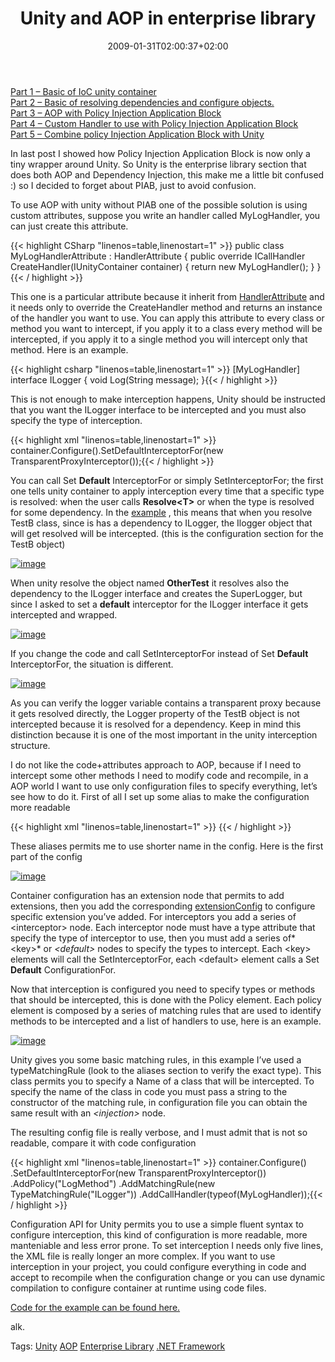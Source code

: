 ﻿---
title: "Unity and AOP in enterprise library"
description: ""
date: 2009-01-31T02:00:37+02:00
draft: false
tags: [NET framework,Enterprise Library]
categories: [NET framework,Enterprise Library]
---
[Part 1 – Basic of IoC unity container](http://www.codewrecks.com/blog/index.php/2009/01/16/first-steps-with-unity/)  
[Part 2 – Basic of resolving dependencies and configure objects.](http://www.codewrecks.com/blog/index.php/2009/01/17/other-experiments-with-unity/)  
[Part 3 – AOP with Policy Injection Application Block](http://www.codewrecks.com/blog/index.php/2009/01/17/unity-policy-injection-application-block-and-aop/)  
[Part 4 – Custom Handler to use with Policy Injection Application Block](http://www.codewrecks.com/blog/index.php/2009/01/18/custom-handler-to-use-with-policy-injection-application-block/)  
<u><font color="#acb613"><a href="http://www.codewrecks.com/blog/index.php/2009/01/26/combine-policy-injection-application-block-with-unity/">Part 5 &#8211; Combine policy Injection Application Block with Unity</a></font></u>

In last post I showed how Policy Injection Application Block is now only a tiny wrapper around Unity. So Unity is the enterprise library section that does both AOP and Dependency Injection, this make me a little bit confused :) so I decided to forget about PIAB, just to avoid confusion.

To use AOP with unity without PIAB one of the possible solution is using custom attributes, suppose you write an handler called MyLogHandler, you can just create this attribute.

{{< highlight CSharp "linenos=table,linenostart=1" >}}
public class MyLogHandlerAttribute : HandlerAttribute
{
   public override ICallHandler CreateHandler(IUnityContainer container)
   {
      return new MyLogHandler();
   }
}{{< / highlight >}}

<!-- Code inserted with Steve Dunn's Windows Live Writer Code Formatter Plugin.  http://dunnhq.com -->

This one is a particular attribute because it inherit from [HandlerAttribute](http://msdn.microsoft.com/en-us/library/dd203240.aspx) and it needs only to override the CreateHandler method and returns an instance of the handler you want to use. You can apply this attribute to every class or method you want to intercept, if you apply it to a class every method will be intercepted, if you apply it to a single method you will intercept only that method. Here is an example.

{{< highlight csharp "linenos=table,linenostart=1" >}}
[MyLogHandler]
interface ILogger
{ 
   void Log(String message);
}{{< / highlight >}}

<!-- Code inserted with Steve Dunn's Windows Live Writer Code Formatter Plugin.  http://dunnhq.com -->

This is not enough to make interception happens, Unity should be instructed that you want the ILogger interface to be intercepted and you must also specify the type of interception.

{{< highlight xml "linenos=table,linenostart=1" >}}
container.Configure<Interception>().SetDefaultInterceptorFor<ILogger>(new TransparentProxyInterceptor());{{< / highlight >}}

<!-- Code inserted with Steve Dunn's Windows Live Writer Code Formatter Plugin.  http://dunnhq.com -->

You can call Set **Default** InterceptorFor or simply SetInterceptorFor; the first one tells unity container to apply interception every time that a specific type is resolved: when the user calls  **Resolve&lt;T&gt;** or when the type is resolved for some dependency. In the [example](http://www.codewrecks.com/blog/storage/unitex2.7z) , this means that when you resolve TestB class, since is has a dependency to ILogger, the Ilogger object that will get resolved will be intercepted. (this is the configuration section for the TestB object)

[![image](https://www.codewrecks.com/blog/wp-content/uploads/2009/01/image-thumb17.png)](https://www.codewrecks.com/blog/wp-content/uploads/2009/01/image17.png)

When unity resolve the object named  **OtherTest** it resolves also the dependency to the ILogger interface and creates the SuperLogger, but since I asked to set a  **default** interceptor for the ILogger interface it gets intercepted and wrapped.

[![image](https://www.codewrecks.com/blog/wp-content/uploads/2009/01/image-thumb18.png)](https://www.codewrecks.com/blog/wp-content/uploads/2009/01/image18.png)

If you change the code and call SetInterceptorFor instead of Set **Default** InterceptorFor, the situation is different.

[![image](https://www.codewrecks.com/blog/wp-content/uploads/2009/01/image-thumb19.png)](https://www.codewrecks.com/blog/wp-content/uploads/2009/01/image19.png)

As you can verify the logger variable contains a transparent proxy because it gets resolved directly, the Logger property of the TestB object is not intercepted because it is resolved for a dependency. Keep in mind this distinction because it is one of the most important in the unity interception structure.

I do not like the code+attributes approach to AOP, because if I need to intercept some other methods I need to modify code and recompile, in a AOP world I want to use only configuration files to specify everything, let’s see how to do it. First of all I set up some alias to make the configuration more readable

{{< highlight xml "linenos=table,linenostart=1" >}}
<typeAliases>
   <typeAlias alias="singleton"
              type="Microsoft.Practices.Unity.ContainerControlledLifetimeManager, Microsoft.Practices.Unity" />
   <typeAlias alias="transparentProxy"
              type="Microsoft.Practices.Unity.InterceptionExtension.TransparentProxyInterceptor, Microsoft.Practices.Unity.Interception" />
   <typeAlias alias="typeMatchingRule"
              type="Microsoft.Practices.Unity.InterceptionExtension.TypeMatchingRule, Microsoft.Practices.Unity.Interception"/>{{< / highlight >}}

<!-- Code inserted with Steve Dunn's Windows Live Writer Code Formatter Plugin.  http://dunnhq.com -->

These aliases permits me to use shorter name in the config. Here is the first part of the config

[![image](https://www.codewrecks.com/blog/wp-content/uploads/2009/01/image-thumb20.png)](https://www.codewrecks.com/blog/wp-content/uploads/2009/01/image20.png)

Container configuration has an extension node that permits to add extensions, then you add the corresponding [extensionConfig](http://msdn.microsoft.com/en-us/library/dd139966.aspx) to configure specific extension you’ve added. For interceptors you add a series of &lt;interceptor&gt; node. Each interceptor node must have a type attribute that specify the type of interceptor to use, then you must add a series of*&lt;key&gt;* or *&lt;default&gt;* nodes to specify the types to intercept. Each &lt;key&gt; elements will call the SetInterceptorFor, each &lt;default&gt; element calls a Set **Default** ConfigurationFor.

Now that interception is configured you need to specify types or methods that should be intercepted, this is done with the Policy element. Each policy element is composed by a series of matching rules that are used to identify methods to be intercepted and a list of handlers to use, here is an example.

[![image](https://www.codewrecks.com/blog/wp-content/uploads/2009/01/image-thumb21.png)](https://www.codewrecks.com/blog/wp-content/uploads/2009/01/image21.png)

Unity gives you some basic matching rules, in this example I’ve used a typeMatchingRule (look to the aliases section to verify the exact type). This class permits you to specify a Name of a class that will be intercepted. To specify the name of the class in code you must pass a string to the constructor of the matching rule, in configuration file you can obtain the same result with an *&lt;injection&gt;* node.

The resulting config file is really verbose, and I must admit that is not so readable, compare it with code configuration

{{< highlight xml "linenos=table,linenostart=1" >}}
container.Configure<Interception>()
  .SetDefaultInterceptorFor<ILogger>(new TransparentProxyInterceptor())
  .AddPolicy("LogMethod")
  .AddMatchingRule(new TypeMatchingRule("ILogger"))
  .AddCallHandler(typeof(MyLogHandler));{{< / highlight >}}

<!-- Code inserted with Steve Dunn's Windows Live Writer Code Formatter Plugin.  http://dunnhq.com -->

Configuration API for Unity permits you to use a simple fluent syntax to configure interception, this kind of configuration is more readable, more manteniable and less error prone. To set interception I needs only five lines, the XML file is really longer an more complex. If you want to use interception in your project, you could configure everything in code and accept to recompile when the configuration change or you can use dynamic compilation to configure container at runtime using code files.

[Code for the example can be found here.](https://1drv.ms/u/s!AvPVMcA4v48okoUHPSvc6BAWhDV_Tg)

alk.

Tags: [Unity](http://technorati.com/tag/Unity) [AOP](http://technorati.com/tag/AOP) [Enterprise Library](http://technorati.com/tag/Enterprise%20Library) [.NET Framework](http://technorati.com/tag/.NET%20Framework)
